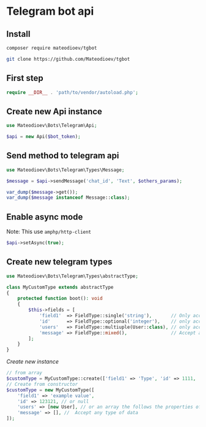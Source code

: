 # Telegram bot api

## Install

```bash
composer require mateodioev/tgbot
```

```bash
git clone https://github.com/Mateodioev/tgbot
```

## First step

```php
require __DIR__ . 'path/to/vendor/autoload.php';
```

## Create new Api instance

```php
use Mateodioev\Bots\Telegram\Api;

$api = new Api($bot_token);
```


## Send method to telegram api

```php
use Mateodioev\Bots\Telegram\Types\Message;

$message = $api->sendMessage('chat_id', 'Text', $others_params);

var_dump($message->get());
var_dump($message instanceof Message::class);
```

## Enable async mode

Note: This use `amphp/http-client`

```php
$api->setAsync(true);
```

## Create new telegram types

```php
use Mateodioev\Bots\Telegram\Types\abstractType;

class MyCustomType extends abstractType
{
    protected function boot(): void
    {
        $this->fields = [
            'field1'  => FieldType::single('string'),       // Only accept strings
            'id'      => FieldType::optional('integer'),    // only accept integer or null values
            'users'   => FieldType::multiuple(User::class), // only accept arrays or instances of the User class
            'message' => FieldType::mixed(),                // Accept all values
        ];
    }
}
```

*Create new instance*

```php
// from array
$customType = MyCustomType::create(['field1' => 'Type', 'id' => 1111, 'user' => $user]);
// Create from constructor
$customType = new MyCustomType([
    'field1' => 'example value',
    'id' => 123121, // or null
    'users' => [new User], // or an array the follows the properties of the User class. example: [['id' => 1111111, 'first_name' => 'user first name']]
    'message' => [], //  Accept any type of data
]);
```
